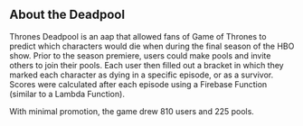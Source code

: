 ## About the Deadpool
Thrones Deadpool is an aap that allowed fans of Game of Thrones to predict which characters would die when during the final season of the HBO show. Prior to the season premiere, users could make pools and invite others to join their pools. Each user then filled out a bracket in which they marked each character as dying in a specific episode, or as a survivor. Scores were calculated after each episode using a Firebase Function (similar to a Lambda Function).

With minimal promotion, the game drew 810 users and 225 pools.